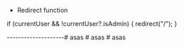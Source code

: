   * Redirect function
  
  if (currentUser && !currentUser?.isAdmin) {
    redirect("/");
  }


--------------------#   a s a s  
 #   a s a s  
 #   a s a s  
 